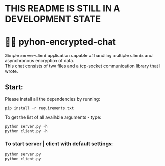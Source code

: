 # THIS README IS STILL IN A DEVELOPMENT STATE 

# 🐍💬 pyhon-encrypted-chat
Simple server-client application capable of handling multiple clients and asynchronous encryption of data. <br/>
This chat consists of two files and a tcp-socket communication library that I wrote.

## Start:
Please install all the dependencies by running:
```python
pip install -r requirements.txt
```

To get the list of all available arguments - type:
```python
python server.py -h
python client.py -h
```

### To start server | client with default settings:
```python
python server.py
python client.py
```
